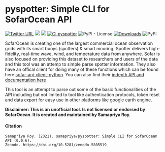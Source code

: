 # pyspotter: Simple CLI for SofarOcean API

[![Twitter URL](https://img.shields.io/twitter/follow/samapriyaroy?style=social)](https://twitter.com/intent/follow?screen_name=samapriyaroy)
![](https://tokei.rs/b1/github/samapriya/pyspotter?category=code)
![](https://tokei.rs/b1/github/samapriya/pyspotter?category=files)
[![CI pyspotter](https://github.com/samapriya/pyspotter/actions/workflows/package_ci.yml/badge.svg)](https://github.com/samapriya/pyspotter/actions/workflows/package_ci.yml)
![PyPI - License](https://img.shields.io/pypi/l/pyspotter)
[![Downloads](https://pepy.tech/badge/pyspotter)](https://pepy.tech/project/pyspotter)
![PyPI](https://img.shields.io/pypi/v/pyspotter)


SofarOcean is creating one of the largest commercial ocean observation grids with its smart buoys (spotters) & smart mooring. Spotter delivers high-fidelity, real-time wave, wind, and temperature data from anywhere. Sofar is also focused on providing this dataset to researchers and users of the data and this tool was an attemp to simple parse spotter information. They also have an offical client for doing many of these functions which can be found here [sofar-api-client-python](https://github.com/sofarocean/sofar-api-client-python). You can also find their [indepth API and documentation here](https://docs.sofarocean.com/)

This tool is an attempt to parse out some of the basic functionalities of the API including but not limited to tool like authentication protocols, token reset and data export for easy use in other platforms like google earth engine.


**Disclaimer: This is an unofficial tool. Is not licensed or endorsed by SofarOcean. It is created and maintained by Samapriya Roy.**

#### Citation

```
Samapriya Roy. (2021). samapriya/pyspotter: Simple CLI for SofarOcean API (0.0.6).
Zenodo. https://doi.org/10.5281/zenodo.5805519
```
